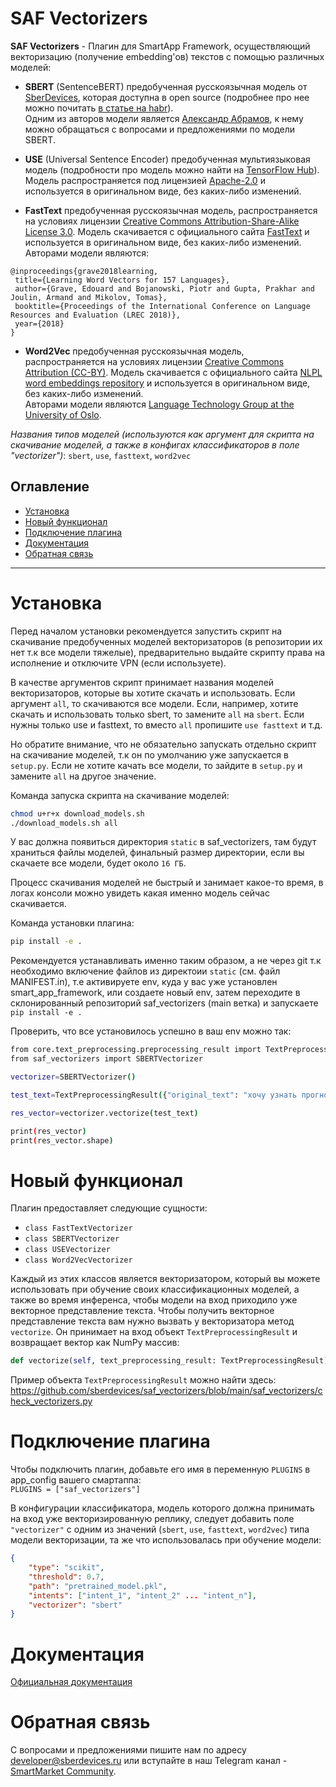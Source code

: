 # SAF Vectorizers

**SAF Vectorizers** - Плагин для SmartApp Framework, осуществляющий векторизацию (получение embedding'ов) 
текстов с помощью различных моделей:    

- **SBERT** (SentenceBERT) предобученная русскоязычная модель от [SberDevices](https://sberdevices.ru), 
которая доступна в open source (подробнее про нее можно почитать [в статье на habr](
https://habr.com/en/company/sberdevices/blog/527576/)).  
Одним из авторов модели является [Александр Абрамов](https://github.com/Ab1992ao), к нему можно обращаться 
с вопросами и предложениями по модели SBERT. 
  
- **USE** (Universal Sentence Encoder) предобученная мультиязыковая модель (подробности про модель можно 
найти на [TensorFlow Hub](https://tfhub.dev/google/universal-sentence-encoder/1)). Модель 
распространяется под лицензией [Apache-2.0](https://opensource.org/licenses/Apache-2.0) и 
используется в оригинальном виде, без каких-либо изменений. 

- **FastText** предобученная русскоязычная модель, распространяется на условиях лицензии
 [Creative Commons Attribution-Share-Alike License 3.0](https://creativecommons.org/licenses/by-sa/3.0/). 
 Модель скачивается с официального сайта [FastText](https://fasttext.cc/docs/en/crawl-vectors.html) и 
 используется в оригинальном виде, без каких-либо изменений.   
 Авторами модели являются:
 ```
@inproceedings{grave2018learning,
  title={Learning Word Vectors for 157 Languages},
  author={Grave, Edouard and Bojanowski, Piotr and Gupta, Prakhar and Joulin, Armand and Mikolov, Tomas},
  booktitle={Proceedings of the International Conference on Language Resources and Evaluation (LREC 2018)},
  year={2018}
}
```   

- **Word2Vec** предобученная русскоязычная модель, распространяется на условиях лицензии
 [Creative Commons Attribution (CC-BY)](https://creativecommons.org/licenses/by/4.0/deed.ru). 
 Модель скачивается с официального сайта [NLPL word embeddings repository](http://vectors.nlpl.eu/repository/) и 
 используется в оригинальном виде, без каких-либо изменений.   
 Авторами модели являются [Language Technology Group at the University of Oslo](
 https://www.mn.uio.no/ifi/english/research/groups/ltg/).

*Названия типов моделей (используются как аргумент для скрипта на скачивание моделей, а также в конфигах 
классификаторов в поле "vectorizer")*: `sbert`, `use`, `fasttext`, `word2vec`

## Оглавление
   * [Установка](#Установка)
   * [Новый функционал](#Новый_функционал)
   * [Подключение плагина](#Подключение)
   * [Документация](#Документация)
   * [Обратная связь](#Обратная)

____

# Установка  

Перед началом установки рекомендуется запустить скрипт на скачивание предобученных моделей векторизаторов 
(в репозитории их нет т.к все модели тяжелые), предварительно выдайте скрипту права на исполнение 
и отключите VPN (если используете). 

В качестве аргументов скрипт принимает названия моделей векторизаторов, 
которые вы хотите скачать и использовать. Если аргумент `all`, то скачиваются все модели. Если, например, хотите
скачать и использовать только sbert, то замените `all` на `sbert`. Если нужны только use и fasttext, то вместо `all` 
пропишите `use fasttext` и т.д.

Но обратите внимание, что не обязательно запускать отдельно скрипт на скачивание моделей, т.к он по умолчанию уже 
запускается в `setup.py`. Если не хотите качать все модели, то зайдите в `setup.py` и замените `all` на другое значение.

Команда запуска скрипта на скачивание моделей:
```bash
chmod u+r+x download_models.sh 
./download_models.sh all
```

У вас должна появиться директория `static` в saf_vectorizers, там будут храниться файлы моделей, 
финальный размер директории, если вы скачаете все модели, будет около `16 ГБ`.   

Процесс скачивания моделей не быстрый и занимает какое-то время, в логах консоли можно увидеть какая 
именно модель сейчас скачивается.   

Команда установки плагина:
```bash
pip install -e .
```

Рекомендуется устанавливать именно таким образом, а не через git т.к необходимо включение файлов 
из директоии `static` (см. файл MANIFEST.in), т.е активируете env, куда у вас уже установлен smart_app_framework, или 
создаете новый env, затем переходите в склонированный репозиторий saf_vectorizers (main ветка) и запускаете 
`pip install -e .`

Проверить, что все установилось успешно в ваш env можно так:   
```bash
from core.text_preprocessing.preprocessing_result import TextPreprocessingResult
from saf_vectorizers import SBERTVectorizer 

vectorizer=SBERTVectorizer()

test_text=TextPreprocessingResult({"original_text": "хочу узнать прогноз погоды на завтра в москве"})

res_vector=vectorizer.vectorize(test_text)

print(res_vector)
print(res_vector.shape)
```

# Новый функционал

Плагин предоставляет следующие сущности:
- `class FastTextVectorizer`  
- `class SBERTVectorizer`  
- `class USEVectorizer`  
- `class Word2VecVectorizer`  

Каждый из этих классов является векторизатором, который вы можете использовать при обучение своих 
классификационных моделей, а также во время инференса, чтобы модели на вход приходило уже векторное 
представление текста. Чтобы получить векторное представление текста вам нужно вызвать у векторизатора 
метод `vectorize`. Он принимает на вход объект `TextPreprocessingResult` и возвращает вектор как NumPy массив:
```python
def vectorize(self, text_preprocessing_result: TextPreprocessingResult) -> np.ndarray:
```

Пример объекта `TextPreprocessingResult` можно найти здесь: 
https://github.com/sberdevices/saf_vectorizers/blob/main/saf_vectorizers/check_vectorizers.py

# Подключение плагина

Чтобы подключить плагин, добавьте его имя в переменную `PLUGINS` в app_config вашего смартаппа:  
`PLUGINS = ["saf_vectorizers"]`  

В конфигурации классификатора, модель которого должна принимать на вход уже векторизированную реплику, 
следует добавить поле `"vectorizer"` с одним из значений (`sbert`, `use`, `fasttext`, `word2vec`) 
типа модели векторизации, та же что использовалась при обучение модели:
```json
{
    "type": "scikit",
    "threshold": 0.7,
    "path": "pretrained_model.pkl",
    "intents": ["intent_1", "intent_2" ... "intent_n"],
    "vectorizer": "sbert"
}
```

# Документация

[Официальная документация](https://developer.sberdevices.ru/docs/ru/developer_tools/framework/overview.md)

# Обратная связь

C вопросами и предложениями пишите нам по адресу developer@sberdevices.ru или вступайте 
в наш Telegram канал - [SmartMarket Community](https://t.me/smartmarket_community). 
